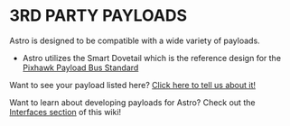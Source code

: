 # 3RD PARTY PAYLOADS

Astro is designed to be compatible with a wide variety of payloads.

* Astro utilizes the Smart Dovetail which is the reference design for the [Pixhawk Payload Bus Standard](https://github.com/pixhawk/Pixhawk-Standards/blob/master/DS-014%20Pixhawk%20Payload%20Bus%20Standard.pdf)

Want to see your payload listed here? [Click here to tell us about it!](mailto:support@freeflysystems.com)

Want to learn about developing payloads for Astro? Check out the [Interfaces section](../specs-and-interfaces/) of this wiki!
